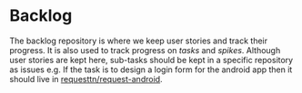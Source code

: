 # Backlog
The backlog repository is where we keep user stories and track their progress. It is also used to track progress on *tasks* and *spikes*. Although user stories are kept here, sub-tasks should be kept in a specific repository as issues e.g. If the task is to design a login form for the android app then it should live in [requesttn/request-android](https://github.com/requesttn/request-android/issues).
